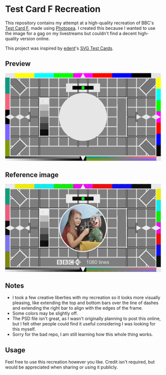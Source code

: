 # Test Card F Recreation

This repository contains my attempt at a high-quality recreation of BBC's [Test Card F](https://en.wikipedia.org/wiki/Test_Card_F), made using [Photopea](https://www.photopea.com). I created this because I wanted to use the image for a gag on my livestreams but couldn't find a decent high-quality version online.

This project was inspired by [edent](https://github.com/edent)'s [SVG Test Cards](https://github.com/edent/SVGtestcard).

## Preview

![Test Card F Recreation](https://github.com/B1BU/Test-Card-F/raw/main/test-card-f.png)

## Reference image

![Test Card F Reference](https://github.com/B1BU/Test-Card-F/raw/main/test-card-f%20reference.jpg)

## Notes

- I took a few creative liberties with my recreation so it looks more visually pleasing, like extending the top and bottom bars over the line of dashes and extending the right bar to align with the edges of the frame.
- Some colors may be slightly off.
- The PSD file isn't great, as I wasn't originally planning to post this online, but I felt other people could find it useful considering I was looking for this myself.
- Sorry for the bad repo, I am still learning how this whole thing works.

## Usage

Feel free to use this recreation however you like. Credit isn't required, but would be appreciated when sharing or using it publicly.
